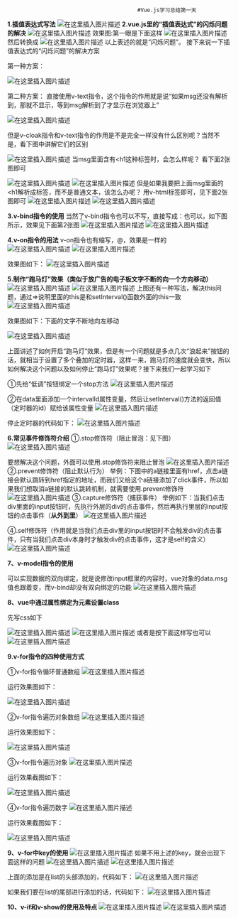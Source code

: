                                              #Vue.js学习总结第一天
**1.插值表达式写法**
![在这里插入图片描述](https://img-blog.csdnimg.cn/20190416162233547.png?x-oss-process=image/watermark,type_ZmFuZ3poZW5naGVpdGk,shadow_10,text_aHR0cHM6Ly9ibG9nLmNzZG4ubmV0L3FxXzQwMjQxOTU3,size_16,color_FFFFFF,t_70)
**2.vue.js里的“插值表达式”的闪烁问题的解决**
![在这里插入图片描述](https://img-blog.csdnimg.cn/20190416162638453.png?x-oss-process=image/watermark,type_ZmFuZ3poZW5naGVpdGk,shadow_10,text_aHR0cHM6Ly9ibG9nLmNzZG4ubmV0L3FxXzQwMjQxOTU3,size_16,color_FFFFFF,t_70)
效果图:第一眼是下面这样
![在这里插入图片描述](https://img-blog.csdnimg.cn/20190416162719266.png)
然后转换成
![在这里插入图片描述](https://img-blog.csdnimg.cn/20190416162816921.png)
以上表述的就是“闪烁问题”。   接下来说一下插值表达式的“闪烁问题”的解决方案

第一种方案：

![在这里插入图片描述](https://img-blog.csdnimg.cn/20190416163713212.png?x-oss-process=image/watermark,type_ZmFuZ3poZW5naGVpdGk,shadow_10,text_aHR0cHM6Ly9ibG9nLmNzZG4ubmV0L3FxXzQwMjQxOTU3,size_16,color_FFFFFF,t_70)

第二种方案：  直接使用v-text指令，这个指令的作用就是说“如果msg还没有解析到，那就不显示，等到msg解析到了才显示在浏览器上”

![在这里插入图片描述](https://img-blog.csdnimg.cn/20190416164121956.png?x-oss-process=image/watermark,type_ZmFuZ3poZW5naGVpdGk,shadow_10,text_aHR0cHM6Ly9ibG9nLmNzZG4ubmV0L3FxXzQwMjQxOTU3,size_16,color_FFFFFF,t_70)

但是v-cloak指令和v-text指令的作用是不是完全一样没有什么区别呢？当然不是，看下图中讲解它们的区别

![在这里插入图片描述](https://img-blog.csdnimg.cn/20190416164549858.png?x-oss-process=image/watermark,type_ZmFuZ3poZW5naGVpdGk,shadow_10,text_aHR0cHM6Ly9ibG9nLmNzZG4ubmV0L3FxXzQwMjQxOTU3,size_16,color_FFFFFF,t_70)
当msg里面含有<h1这种标签时，会怎么样呢？ 看下面2张图即可

![在这里插入图片描述](https://img-blog.csdnimg.cn/20190416165339593.png?x-oss-process=image/watermark,type_ZmFuZ3poZW5naGVpdGk,shadow_10,text_aHR0cHM6Ly9ibG9nLmNzZG4ubmV0L3FxXzQwMjQxOTU3,size_16,color_FFFFFF,t_70)
![在这里插入图片描述](https://img-blog.csdnimg.cn/20190416165511762.png)
但是如果我要把上面msg里面的<h1解析成标签，而不是普通文本，该怎么办呢？   用v-html标签即可，见下面2张图即可
![在这里插入图片描述](https://img-blog.csdnimg.cn/20190416170149970.png?x-oss-process=image/watermark,type_ZmFuZ3poZW5naGVpdGk,shadow_10,text_aHR0cHM6Ly9ibG9nLmNzZG4ubmV0L3FxXzQwMjQxOTU3,size_16,color_FFFFFF,t_70)
![在这里插入图片描述](https://img-blog.csdnimg.cn/20190416165939147.png?x-oss-process=image/watermark,type_ZmFuZ3poZW5naGVpdGk,shadow_10,text_aHR0cHM6Ly9ibG9nLmNzZG4ubmV0L3FxXzQwMjQxOTU3,size_16,color_FFFFFF,t_70)

**3.v-bind指令的使用** 当然了v-bind指令也可以不写，直接写成：也可以，如下图所示，效果见下面第2张图
![在这里插入图片描述](https://img-blog.csdnimg.cn/20190416171411180.png?x-oss-process=image/watermark,type_ZmFuZ3poZW5naGVpdGk,shadow_10,text_aHR0cHM6Ly9ibG9nLmNzZG4ubmV0L3FxXzQwMjQxOTU3,size_16,color_FFFFFF,t_70)
![在这里插入图片描述](https://img-blog.csdnimg.cn/20190416171642279.png)

**4.v-on指令的用法**  v-on指令也有缩写，@，效果是一样的
![在这里插入图片描述](https://img-blog.csdnimg.cn/2019041617380277.png)
![在这里插入图片描述](https://img-blog.csdnimg.cn/20190416173240377.png?x-oss-process=image/watermark,type_ZmFuZ3poZW5naGVpdGk,shadow_10,text_aHR0cHM6Ly9ibG9nLmNzZG4ubmV0L3FxXzQwMjQxOTU3,size_16,color_FFFFFF,t_70)

效果图如下：
![在这里插入图片描述](https://img-blog.csdnimg.cn/20190416173346549.png?x-oss-process=image/watermark,type_ZmFuZ3poZW5naGVpdGk,shadow_10,text_aHR0cHM6Ly9ibG9nLmNzZG4ubmV0L3FxXzQwMjQxOTU3,size_16,color_FFFFFF,t_70)

**5.制作“跑马灯”效果（类似于放广告的电子板文字不断的向一个方向移动）**
![在这里插入图片描述](https://img-blog.csdnimg.cn/20190416180422799.png?x-oss-process=image/watermark,type_ZmFuZ3poZW5naGVpdGk,shadow_10,text_aHR0cHM6Ly9ibG9nLmNzZG4ubmV0L3FxXzQwMjQxOTU3,size_16,color_FFFFFF,t_70)
![在这里插入图片描述](https://img-blog.csdnimg.cn/20190416180648190.png?x-oss-process=image/watermark,type_ZmFuZ3poZW5naGVpdGk,shadow_10,text_aHR0cHM6Ly9ibG9nLmNzZG4ubmV0L3FxXzQwMjQxOTU3,size_16,color_FFFFFF,t_70)
上图还有一种写法，解决this问题，通过=>说明里面的this是和setInterval()函数外面的this一致
![在这里插入图片描述](https://img-blog.csdnimg.cn/20190416180853332.png?x-oss-process=image/watermark,type_ZmFuZ3poZW5naGVpdGk,shadow_10,text_aHR0cHM6Ly9ibG9nLmNzZG4ubmV0L3FxXzQwMjQxOTU3,size_16,color_FFFFFF,t_70)

效果图如下：下面的文字不断地向左移动

![在这里插入图片描述](https://img-blog.csdnimg.cn/20190416180718467.png)

上面讲述了如何开启“跑马灯”效果，但是有一个问题就是多点几次“浪起来”按钮的话，就相当于设置了多个叠加的定时器，这样一来，跑马灯的速度就会变快，所以如何解决这个问题以及如何停止“跑马灯”效果呢？接下来我们一起学习如下

①先给“低调”按钮绑定一个stop方法
![在这里插入图片描述](https://img-blog.csdnimg.cn/201904161824264.png)

②在data里面添加一个intervalId属性变量，然后让setInterval()方法的返回值（定时器的id）赋给该属性变量
![在这里插入图片描述](https://img-blog.csdnimg.cn/20190416183219515.png?x-oss-process=image/watermark,type_ZmFuZ3poZW5naGVpdGk,shadow_10,text_aHR0cHM6Ly9ibG9nLmNzZG4ubmV0L3FxXzQwMjQxOTU3,size_16,color_FFFFFF,t_70)

停止定时器的代码如下：
![在这里插入图片描述](https://img-blog.csdnimg.cn/20190416183440565.png)

**6.常见事件修饰符介绍**
   ①.stop修饰符（阻止冒泡：见下图）
![在这里插入图片描述](https://img-blog.csdnimg.cn/20190417091443468.png?x-oss-process=image/watermark,type_ZmFuZ3poZW5naGVpdGk,shadow_10,text_aHR0cHM6Ly9ibG9nLmNzZG4ubmV0L3FxXzQwMjQxOTU3,size_16,color_FFFFFF,t_70)

要想解决这个问题，外面可以使用.stop修饰符来阻止冒泡
![在这里插入图片描述](https://img-blog.csdnimg.cn/20190417091611501.png?x-oss-process=image/watermark,type_ZmFuZ3poZW5naGVpdGk,shadow_10,text_aHR0cHM6Ly9ibG9nLmNzZG4ubmV0L3FxXzQwMjQxOTU3,size_16,color_FFFFFF,t_70)
②.prevent修饰符（阻止默认行为）
举例：下图中的a链接里面有href，点击a链接会默认跳转到href指定的地址，而我们又给这个a链接添加了click事件，所以如果我们想取消a链接的默认跳转机制，就需要使用.prevent修饰符
![在这里插入图片描述](https://img-blog.csdnimg.cn/20190417100303206.png)
③.capture修饰符（捕获事件）
举例如下：当我们点击div里面的input按钮时，先执行外层的div的点击事件，然后再执行里层的input按钮的点击事件（**从外到里**）
![在这里插入图片描述](https://img-blog.csdnimg.cn/20190417103318730.png)

④.self修饰符（作用就是当我们点击div里的input按钮时不会触发div的点击事件，只有当我们点击div本身时才触发div的点击事件，这才是self的含义）
![在这里插入图片描述](https://img-blog.csdnimg.cn/20190417103837258.png)

**7、v-model指令的使用**

可以实现数据的双向绑定，就是说修改input框里的内容时，vue对象的data.msg值也跟着变，而v-bind却没有双向绑定的功能
![在这里插入图片描述](https://img-blog.csdnimg.cn/2019041711050368.png?x-oss-process=image/watermark,type_ZmFuZ3poZW5naGVpdGk,shadow_10,text_aHR0cHM6Ly9ibG9nLmNzZG4ubmV0L3FxXzQwMjQxOTU3,size_16,color_FFFFFF,t_70)

**8、vue中通过属性绑定为元素设置class**

先写css如下

![在这里插入图片描述](https://img-blog.csdnimg.cn/20190417130601996.png?x-oss-process=image/watermark,type_ZmFuZ3poZW5naGVpdGk,shadow_10,text_aHR0cHM6Ly9ibG9nLmNzZG4ubmV0L3FxXzQwMjQxOTU3,size_16,color_FFFFFF,t_70)
![在这里插入图片描述](https://img-blog.csdnimg.cn/20190417131726560.png)
或者是按下面这样写也可以
![在这里插入图片描述](https://img-blog.csdnimg.cn/20190417132223421.png?x-oss-process=image/watermark,type_ZmFuZ3poZW5naGVpdGk,shadow_10,text_aHR0cHM6Ly9ibG9nLmNzZG4ubmV0L3FxXzQwMjQxOTU3,size_16,color_FFFFFF,t_70)

**9.v-for指令的四种使用方式**

①v-for指令循环普通数组
![在这里插入图片描述](https://img-blog.csdnimg.cn/20190417133653392.png?x-oss-process=image/watermark,type_ZmFuZ3poZW5naGVpdGk,shadow_10,text_aHR0cHM6Ly9ibG9nLmNzZG4ubmV0L3FxXzQwMjQxOTU3,size_16,color_FFFFFF,t_70)

运行效果图如下：

![在这里插入图片描述](https://img-blog.csdnimg.cn/20190417133720596.png?x-oss-process=image/watermark,type_ZmFuZ3poZW5naGVpdGk,shadow_10,text_aHR0cHM6Ly9ibG9nLmNzZG4ubmV0L3FxXzQwMjQxOTU3,size_16,color_FFFFFF,t_70)

②v-for指令遍历对象数组
![在这里插入图片描述](https://img-blog.csdnimg.cn/20190417134101629.png?x-oss-process=image/watermark,type_ZmFuZ3poZW5naGVpdGk,shadow_10,text_aHR0cHM6Ly9ibG9nLmNzZG4ubmV0L3FxXzQwMjQxOTU3,size_16,color_FFFFFF,t_70)

运行效果图如下：

![在这里插入图片描述](https://img-blog.csdnimg.cn/20190417134120213.png?x-oss-process=image/watermark,type_ZmFuZ3poZW5naGVpdGk,shadow_10,text_aHR0cHM6Ly9ibG9nLmNzZG4ubmV0L3FxXzQwMjQxOTU3,size_16,color_FFFFFF,t_70)

③v-for指令遍历对象
![在这里插入图片描述](https://img-blog.csdnimg.cn/20190417135618722.png?x-oss-process=image/watermark,type_ZmFuZ3poZW5naGVpdGk,shadow_10,text_aHR0cHM6Ly9ibG9nLmNzZG4ubmV0L3FxXzQwMjQxOTU3,size_16,color_FFFFFF,t_70)

运行效果截图如下：

![在这里插入图片描述](https://img-blog.csdnimg.cn/20190417135805673.png)

④v-for指令遍历数字
![在这里插入图片描述](https://img-blog.csdnimg.cn/20190417140228590.png)

运行效果截图如下：

![在这里插入图片描述](https://img-blog.csdnimg.cn/20190417140412387.png?x-oss-process=image/watermark,type_ZmFuZ3poZW5naGVpdGk,shadow_10,text_aHR0cHM6Ly9ibG9nLmNzZG4ubmV0L3FxXzQwMjQxOTU3,size_16,color_FFFFFF,t_70)

**9、v-for中key的使用**
![在这里插入图片描述](https://img-blog.csdnimg.cn/20190417143330742.png?x-oss-process=image/watermark,type_ZmFuZ3poZW5naGVpdGk,shadow_10,text_aHR0cHM6Ly9ibG9nLmNzZG4ubmV0L3FxXzQwMjQxOTU3,size_16,color_FFFFFF,t_70)
如果不用上述的key，就会出现下面这样的问题
![在这里插入图片描述](https://img-blog.csdnimg.cn/20190417143513297.png?x-oss-process=image/watermark,type_ZmFuZ3poZW5naGVpdGk,shadow_10,text_aHR0cHM6Ly9ibG9nLmNzZG4ubmV0L3FxXzQwMjQxOTU3,size_16,color_FFFFFF,t_70)
![在这里插入图片描述](https://img-blog.csdnimg.cn/20190417143621161.png?x-oss-process=image/watermark,type_ZmFuZ3poZW5naGVpdGk,shadow_10,text_aHR0cHM6Ly9ibG9nLmNzZG4ubmV0L3FxXzQwMjQxOTU3,size_16,color_FFFFFF,t_70)

上面的添加是在list的头部添加的，代码如下：
![在这里插入图片描述](https://img-blog.csdnimg.cn/20190417143831217.png)

如果我们要在list的尾部进行添加的话，代码如下：
![在这里插入图片描述](https://img-blog.csdnimg.cn/2019041714373322.png)

**10、v-if和v-show的使用及特点**
![在这里插入图片描述](https://img-blog.csdnimg.cn/20190417145239919.png?x-oss-process=image/watermark,type_ZmFuZ3poZW5naGVpdGk,shadow_10,text_aHR0cHM6Ly9ibG9nLmNzZG4ubmV0L3FxXzQwMjQxOTU3,size_16,color_FFFFFF,t_70)
![在这里插入图片描述](https://img-blog.csdnimg.cn/20190417145420808.png?x-oss-process=image/watermark,type_ZmFuZ3poZW5naGVpdGk,shadow_10,text_aHR0cHM6Ly9ibG9nLmNzZG4ubmV0L3FxXzQwMjQxOTU3,size_16,color_FFFFFF,t_70)











